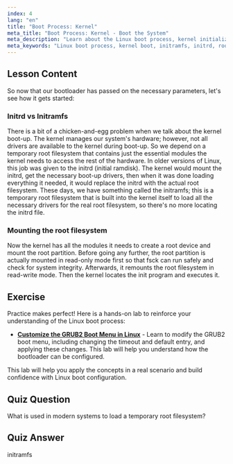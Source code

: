 ```yaml
---
index: 4
lang: "en"
title: "Boot Process: Kernel"
meta_title: "Boot Process: Kernel - Boot the System"
meta_description: "Learn about the Linux boot process, kernel initialization, and the role of initramfs. Understand how the kernel mounts the root filesystem. Linux boot process guide."
meta_keywords: "Linux boot process, kernel boot, initramfs, initrd, root filesystem, Linux tutorial, beginner Linux, Linux guide"
---
```


## Lesson Content

So now that our bootloader has passed on the necessary parameters, let's see how it gets started:

### Initrd vs Initramfs

There is a bit of a chicken-and-egg problem when we talk about the kernel boot-up. The kernel manages our system's hardware; however, not all drivers are available to the kernel during boot-up. So we depend on a temporary root filesystem that contains just the essential modules the kernel needs to access the rest of the hardware. In older versions of Linux, this job was given to the initrd (initial ramdisk). The kernel would mount the initrd, get the necessary boot-up drivers, then when it was done loading everything it needed, it would replace the initrd with the actual root filesystem. These days, we have something called the initramfs; this is a temporary root filesystem that is built into the kernel itself to load all the necessary drivers for the real root filesystem, so there's no more locating the initrd file.

### Mounting the root filesystem

Now the kernel has all the modules it needs to create a root device and mount the root partition. Before going any further, the root partition is actually mounted in read-only mode first so that fsck can run safely and check for system integrity. Afterwards, it remounts the root filesystem in read-write mode. Then the kernel locates the init program and executes it.

## Exercise

Practice makes perfect! Here is a hands-on lab to reinforce your understanding of the Linux boot process:

- **[Customize the GRUB2 Boot Menu in Linux](https://labex.io/labs/comptia-customize-the-grub2-boot-menu-in-linux-590859)** - Learn to modify the GRUB2 boot menu, including changing the timeout and default entry, and applying these changes. This lab will help you understand how the bootloader can be configured.

This lab will help you apply the concepts in a real scenario and build confidence with Linux boot configuration.

## Quiz Question

What is used in modern systems to load a temporary root filesystem?

## Quiz Answer

initramfs
